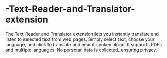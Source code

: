 # -Text-Reader-and-Translator-extension
The Text Reader and Translator extension lets you instantly translate and listen to selected text from web pages. Simply select text, choose your language, and click to translate and hear it spoken aloud. It supports PDFs and multiple languages. No personal data is collected, ensuring privacy.
